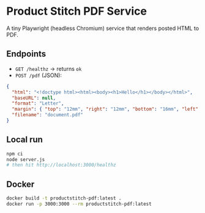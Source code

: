 # Product Stitch PDF Service

A tiny Playwright (headless Chromium) service that renders posted HTML to PDF.

## Endpoints
- `GET /healthz` → returns `ok`
- `POST /pdf` (JSON):
```json
{
  "html": "<!doctype html><html><body><h1>Hello</h1></body></html>",
  "baseURL": null,
  "format": "Letter",
  "margin": { "top": "12mm", "right": "12mm", "bottom": "16mm", "left": "12mm" },
  "filename": "document.pdf"
}
```

## Local run
```bash
npm ci
node server.js
# then hit http://localhost:3000/healthz
```

## Docker
```bash
docker build -t productstitch-pdf:latest .
docker run -p 3000:3000 --rm productstitch-pdf:latest
```

